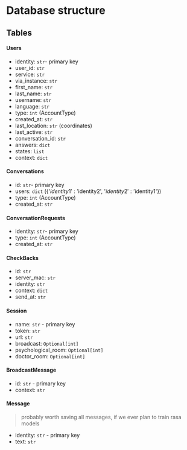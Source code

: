 # Database structure

## Tables
#### Users
* identity: `str`- primary key
* user_id: `str`
* service: `str`
* via_instance: `str`
* first_name: `str`
* last_name: `str`
* username: `str`
* language: `str`
* type: `int` (AccountType)
* created_at: `str`
* last_location: `str` (coordinates)
* last_active: `str`
* conversation_id: `str`
* answers: `dict`
* states: `list`
* context: `dict`


#### Conversations
* id: `str`- primary key
* users: `dict` ({'$identity1': '$identity2', '$identity2': '$identity1'})
* type: `int` (AccountType)
* created_at: `str`


#### ConversationRequests
* identity: `str`- primary key
* type: `int` (AccountType)
* created_at: `str`


#### CheckBacks
* id: `str`
* server_mac: `str`
* identity: `str`
* context: `dict`
* send_at: `str`


#### Session
* name: `str` - primary key
* token: `str`
* url: `str`
* broadcast: `Optional[int]`
* psychological_room: `Optional[int]`
* doctor_room: `Optional[int]`


#### BroadcastMessage
* id: `str` - primary key
* context: `str`


#### Message
> probably worth saving all messages, if we ever plan to train rasa models
* identity: `str` - primary key
* text: `str`
